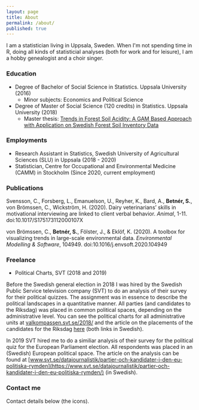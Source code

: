 ```yaml
---
layout: page
title: About
permalink: /about/
published: true
---
```

I am a statistician living in Uppsala, Sweden. When I'm not spending time in R, doing all kinds of statisticial analyses (both for work and for leisure), I am a hobby genealogist and a choir singer.

### Education
- Degree of Bachelor of Social Science in Statistics. Uppsala University (2016)
	- Minor subjects: Economics and Political Science
- Degree of Master of Social Science (120 credits) in Statistics. Uppsala University (2018)
	- Master thesis: [Trends in Forest Soil Acidity: A GAM Based Approach with Application on Swedish Forest Soil Inventory Data](http://www.diva-portal.org/smash/record.jsf?pid=diva2%3A1215453&dswid=3979)

### Employments

- Research Assistant in Statistics, Swedish University of Agricultural Sciences (SLU) in Uppsala (2018 - 2020)
- Statistician, Centre for Occupational and Environmental Medicine (CAMM) in Stockholm (Since 2020, current employment)

### Publications
Svensson, C., Forsberg, L., Emanuelson, U., Reyher, K., Bard, A., **Betnér, S.**, von Brömssen, C., Wickström, H. (2020). Dairy veterinarians’ skills in motivational interviewing are linked to client verbal behavior. *Animal*, 1-11. doi:10.1017/S175173112000107X

von Brömssen, C., **Betnér, S.**, Fölster, J., & Eklöf, K. (2020). A toolbox for visualizing trends in large-scale environmental data. *Environmental Modelling & Software*, 104949. doi:10.1016/j.envsoft.2020.104949

### Freelance

- Political Charts, SVT (2018 and 2019)

Before the Swedish general election in 2018 I was hired by the Swedish Public Service television company (SVT) to do an analysis of their survey for their political quizzes. The assignment was in essence to describe the political landscapes in a quantitative manner. All parties (and candidates to the Riksdag) was placed in common political spaces, depending on the administrative level. You can see the political charts for all administrative units at [valkompassen.svt.se/2018/](https://valkompassen.svt.se/2018/) and the article on the placements of the candidates for the Riksdag [here](https://www.svt.se/special/hur-lika-ar-kandidaterna-sina-partier/) (both links in Swedish). 

In 2019 SVT hired me to do a similiar analysis of their survey for the political quiz for the European Parliament election. All respondents was placed in an (Swedish) European political space. The article on the analysis can be found at [www.svt.se/datajournalistik/partier-och-kandidater-i-den-eu-politiska-rymden](https://www.svt.se/datajournalistik/partier-och-kandidater-i-den-eu-politiska-rymden/) (in Swedish). 

### Contact me

Contact details below (the icons).
